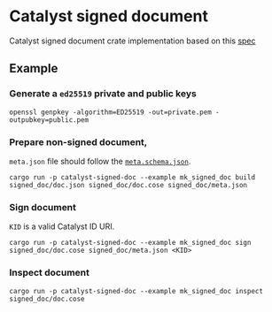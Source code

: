 <!-- cspell: words collabs -->

# Catalyst signed document

Catalyst signed document crate implementation based on this
[spec](https://input-output-hk.github.io/catalyst-libs/architecture/08_concepts/signed_doc/spec/)

## Example

### Generate a `ed25519` private and public keys

```shell
openssl genpkey -algorithm=ED25519 -out=private.pem -outpubkey=public.pem
```

### Prepare non-signed document,
`meta.json` file should follow the [`meta.schema.json`](./meta.schema.json).

```shell
cargo run -p catalyst-signed-doc --example mk_signed_doc build signed_doc/doc.json signed_doc/doc.cose signed_doc/meta.json
```

### Sign document
`KID` is a valid Catalyst ID URI.

```shell
cargo run -p catalyst-signed-doc --example mk_signed_doc sign signed_doc/doc.cose signed_doc/meta.json <KID>
```

### Inspect document

```shell
cargo run -p catalyst-signed-doc --example mk_signed_doc inspect signed_doc/doc.cose
```
